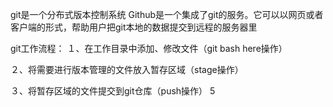 git是一个分布式版本控制系统
Github是一个集成了git的服务。它可以以网页或者客户端的形式，帮助用户把git本地的数据提交到远程的服务器里



git工作流程：
１、在工作目录中添加、修改文件（git bash here操作）

２、将需要进行版本管理的文件放入暂存区域（stage操作）

３、将暂存区域的文件提交到git仓库（push操作）
5